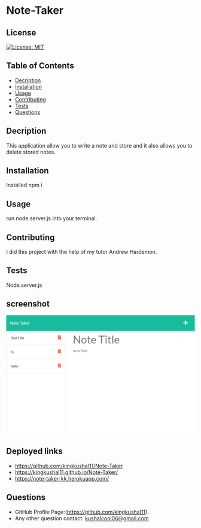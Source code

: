 # Note-Taker

## License
[![License: MIT](https://img.shields.io/badge/License-MIT-yellow.svg)](https://opensource.org/licenses/MIT)  
## Table of Contents  
- [Decription](#decription)  
- [Installation](#installation)
- [Usage](#usage) 
- [Contributing](#contributing)  
- [Tests](#tests)   
- [Questions](#questions) 
## Decription
This application allow you to write a note and store and it also allows you to delete stored notes.
## Installation
Installed npm i 
## Usage
run node.server.js into your terminal.
## Contributing
I did this project with the help of my tutor Andrew Hardemon.
## Tests
Node.server.js
## screenshot
<img src=Assets\note-taker-kk.herokuapp.com_notes.png>

## Deployed links
- https://github.com/kingkushal11/Note-Taker
- https://kingkushal11.github.io/Note-Taker/
- https://note-taker-kk.herokuapp.com/
## Questions
- GitHub Profile Page:(https://github.com/kingkushal11).
- Any other question contact: kushalcool06@gmail.com

